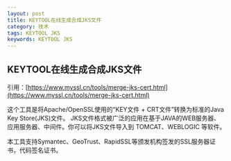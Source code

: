```yaml
---
layout: post
title: KEYTOOL在线生成合成JKS文件
category: 技术
tags: KEYTOOL JKS
keywords: KEYTOOL JKS
---
```


## KEYTOOL在线生成合成JKS文件

引用：[https://www.myssl.cn/tools/merge-jks-cert.html](https://www.myssl.cn/tools/merge-jks-cert.html)

 这个工具是将Apache/OpenSSL使用的“KEY文件 + CRT文件”转换为标准的Java Key Store(JKS)文件。
JKS文件格式被广泛的应用在基于JAVA的WEB服务器、应用服务器、中间件。你可以将JKS文件导入到
TOMCAT、WEBLOGIC 等软件。

本工具支持Symantec、GeoTrust、RapidSSL等颁发机构签发的SSL服务器证书，代码签名证书。

